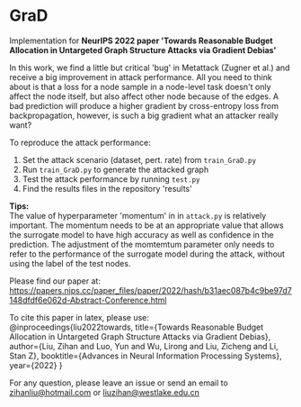 # GraD
Implementation for **NeurIPS 2022 paper 'Towards Reasonable Budget Allocation in Untargeted Graph Structure Attacks via Gradient Debias'**

In this work, we find a little but critical 'bug' in Metattack (Zugner et al.) and receive a big improvement in attack performance. All you need to think about is that a loss for a node sample in a node-level task doesn't only affect the node itself, but also affect other node because of the edges. A bad prediction will produce a higher gradient by cross-entropy loss from backpropagation, however, is such a big gradient what an attacker really want?

To reproduce the attack performance:
1. Set the attack scenario (dataset, pert. rate) from ```train_GraD.py```
2. Run ```train_GraD.py``` to generate the attacked graph
3. Test the attack performance by running ```test.py```
4. Find the results files in the repository 'results'

**Tips:**  
The value of hyperparameter 'momentum' in <class GraD> in ```attack.py``` is relatively important. The momentum needs to be at an appropriate value that allows the surrogate model to have high accuracy as well as confidence in the prediction. The adjustment of the momtemtum parameter only needs to refer to the performance of the surrogate model during the attack, without using the label of the test nodes.

Please find our paper at:
https://papers.nips.cc/paper_files/paper/2022/hash/b31aec087b4c9be97d7148dfdf6e062d-Abstract-Conference.html

To cite this paper in latex, please use:  
@inproceedings{liu2022towards,
  title={Towards Reasonable Budget Allocation in Untargeted Graph Structure Attacks via Gradient Debias},
  author={Liu, Zihan and Luo, Yun and Wu, Lirong and Liu, Zicheng and Li, Stan Z},
  booktitle={Advances in Neural Information Processing Systems},
  year={2022}
}

For any question, please leave an issue or send an email to zihanliu@hotmail.com or liuzihan@westlake.edu.cn
